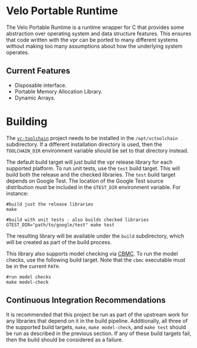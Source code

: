 Velo Portable Runtime
=====================

The Velo Portable Runtime is a runtime wrapper for C that provides some
abstraction over operating system and data structure features.  This ensures
that code written with the vpr can be ported to many different systems without
making too many assumptions about how the underlying system operates.

Current Features
-----------------

* Disposable interface.
* Portable Memory Allocation Library.
* Dynamic Arrays.

Building
========

The [`vc-toolchain`][vc-toolchain-url] project needs to be installed in the
`/opt/vctoolchain` subdirectory.  If a different installation directory is used,
then the `TOOLCHAIN_DIR` environment variable should be set to that directory
instead.

[vc-toolchain-url]: https://github.com/VeloPayments/vc-toolchain

The default build target will just build the vpr release library for each
supported platform.  To run unit tests, use the `test` build target.  This will
build both the release and the checked libraries.  The `test` build target
depends on Google Test.  The location of the Google Test source distribution
must be included in the `GTEST_DIR` environment variable.  For instance:

    #build just the release libraries
    make
    
    #build with unit tests - also builds checked libraries
    GTEST_DIR="path/to/google/test" make test

The resulting library will be available under the `build` subdirectory, which
will be created as part of the build process.

This library also supports model checking via [CBMC][cbmc-url].  To run the
model checks, use the following build target.  Note that the `cbmc` executable
must be in the current `PATH`.

    #run model checks
    make model-check

[cbmc-url]: http://www.cprover.org/cbmc/

Continuous Integration Recommendations
--------------------------------------

It is recommended that this project be run as part of the upstream work for any
libraries that depend on it in the build pipeline.  Additionally, all three of
the supported build targets, `make`, `make model-check`, and `make test` should
be run as described in the previous section.  If any of these build targets
fail, then the build should be considered as a failure.
